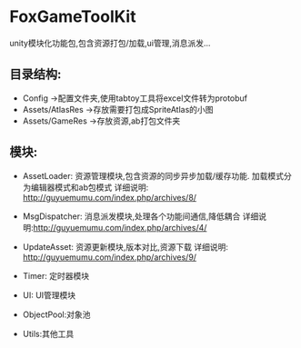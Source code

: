 # FoxGameToolKit #
unity模块化功能包,包含资源打包/加载,ui管理,消息派发... 




## 目录结构:
- Config ->配置文件夹,使用tabtoy工具将excel文件转为protobuf
- Assets/AtlasRes ->存放需要打包成SpriteAtlas的小图
- Assets/GameRes ->存放资源,ab打包文件夹


## 模块:
- AssetLoader: 资源管理模块,包含资源的同步异步加载/缓存功能.
             加载模式分为编辑器模式和ab包模式
             详细说明: http://guyuemumu.com/index.php/archives/8/

- MsgDispatcher: 消息派发模块,处理各个功能间通信,降低耦合
               详细说明:http://guyuemumu.com/index.php/archives/4/
             
- UpdateAsset: 资源更新模块,版本对比,资源下载
             详细说明: http://guyuemumu.com/index.php/archives/9/
               
- Timer: 定时器模块
- UI: UI管理模块
- ObjectPool:对象池
- Utils:其他工具

